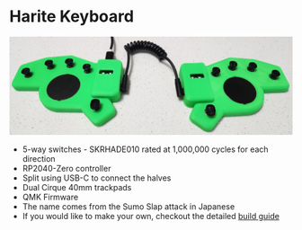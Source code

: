 # Harite Keyboard

![Harite](images/harite.jpg)

- 5-way switches - SKRHADE010 rated at 1,000,000 cycles for each direction
- RP2040-Zero controller
- Split using USB-C to connect the halves
- Dual Cirque 40mm trackpads
- QMK Firmware
- The name comes from the Sumo Slap attack in Japanese
- If you would like to make your own, checkout the detailed [build guide](build.md)
